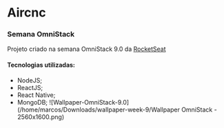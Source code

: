 # Aircnc
### Semana OmniStack
Projeto criado na semana OmniStack 9.0 da [RocketSeat](https://rocketseat.com.br/)

#### Tecnologias utilizadas:
* NodeJS;
* ReactJS;
* React Native;
* MongoDB;
![Wallpaper-OmniStack-9.0](/home/marcos/Downloads/wallpaper-week-9/Wallpaper OmniStack - 2560x1600.png)
